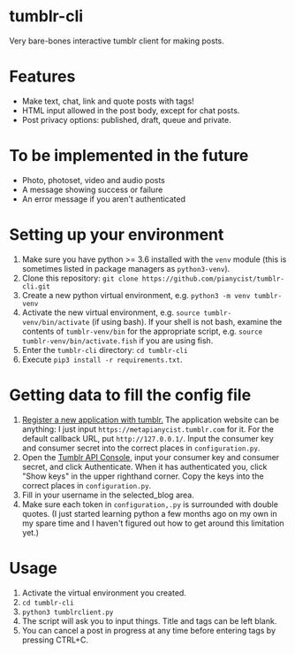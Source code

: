 # tumblr-cli
Very bare-bones interactive tumblr client for making posts.

# Features
* Make text, chat, link and quote posts with tags!
* HTML input allowed in the post body, except for chat posts.
* Post privacy options: published, draft, queue and private.

# To be implemented in the future
* Photo, photoset, video and audio posts
* A message showing success or failure
* An error message if you aren't authenticated

# Setting up your environment
1. Make sure you have python >= 3.6 installed with the ```venv``` module (this is sometimes listed in package managers as ```python3-venv```).
2. Clone this repository: ```git clone https://github.com/pianycist/tumblr-cli.git```
3. Create a new python virtual environment, e.g. ```python3 -m venv tumblr-venv```
4. Activate the new virtual environment, e.g. ```source tumblr-venv/bin/activate``` (if using bash). If your shell is not bash, examine the contents of ```tumblr-venv/bin``` for the appropriate script, e.g. ```source tumblr-venv/bin/activate.fish``` if you are using fish.
5. Enter the ```tumblr-cli``` directory: ```cd tumblr-cli```
6. Execute ```pip3 install -r requirements.txt```.

# Getting data to fill the config file
1. [Register a new application with tumblr.](https://www.tumblr.com/oauth/register) The application website can be anything: I just input ```https://metapianycist.tumblr.com``` for it. For the default callback URL, put ```http://127.0.0.1/```. Input the consumer key and consumer secret into the correct places in ```configuration.py```.
2. Open the [Tumblr API Console](https://api.tumblr.com/console), input your consumer key and consumer secret, and click Authenticate. When it has authenticated you, click "Show keys" in the upper righthand corner. Copy the  keys into the correct places in ```configuration.py```.
3. Fill in your username in the selected_blog area.
4. Make sure each token in ```configuration,.py``` is surrounded with double quotes. (I just started learning python a few months ago on my own in my spare time and I haven't figured out how to get around this limitation yet.)

# Usage
1. Activate the virtual environment you created.
2. ```cd tumblr-cli```
3. ```python3 tumblrclient.py```
4. The script will ask you to input things. Title and tags can be left blank.
5. You can cancel a post in progress at any time before entering tags by pressing CTRL+C.
